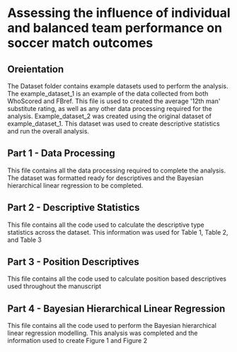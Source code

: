 # Assessing the influence of individual and balanced team performance on soccer match outcomes

## Oreientation
The Dataset folder contains example datasets used to perform the analysis. The example_dataset_1 is an example of the data collected from both WhoScored and FBref. This file is used to created the average '12th man' substitute rating, as well as any other data processing required for the analysis. Example_dataset_2 was created using the original dataset of example_dataset_1. This dataset was used to create descriptive statistics and run the overall analysis. 

## Part 1 - Data Processing
This file contains all the data processing required to complete the analysis. The dataset was formatted ready for descriptives and the Bayesian hierarchical linear regression to be completed.

## Part 2 - Descriptive Statistics
This file contains all the code used to calculate the descriptive type statistics across the dataset. This information was used for Table 1, Table 2, and Table 3

## Part 3 - Position Descriptives
This file contains all the code used to calculate position based descriptives used throughout the manuscript


## Part 4 - Bayesian Hierarchical Linear Regression
This file contains all the code used to perform the Bayesian hierarchical linear regression modelling. This analysis was completed and the information used to create Figure 1 and Figure 2
